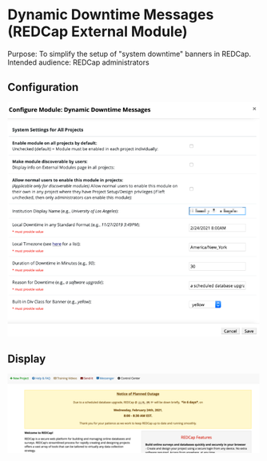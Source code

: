 # Dynamic Downtime Messages (REDCap External Module)
Purpose: To simplify the setup of "system downtime" banners in REDCap.
Intended audience: REDCap administrators

## Configuration
![configuration](/img/start.png?raw=true "Config")

## Display
![configuration](/img/finish.png?raw=true "Display")
